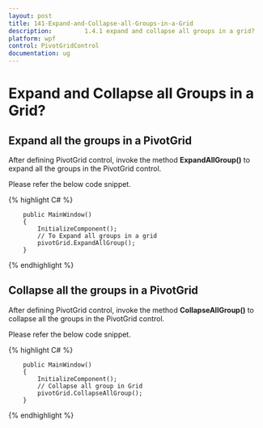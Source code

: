 ```yaml
---
layout: post
title: 141-Expand-and-Collapse-all-Groups-in-a-Grid
description:         1.4.1 expand and collapse all groups in a grid?
platform: wpf
control: PivotGridControl
documentation: ug
---
```


# Expand and Collapse all Groups in a Grid?

## Expand all the groups in a PivotGrid

After defining PivotGrid control, invoke the method **ExpandAllGroup()** to expand all the groups in the PivotGrid control.

Please refer the below code snippet.
 
{% highlight C# %}

        public MainWindow()
        {
            InitializeComponent();
            // To Expand all groups in a grid
            pivotGrid.ExpandAllGroup();
        }
{% endhighlight %}

## Collapse all the groups in a PivotGrid

After defining PivotGrid control, invoke the method **CollapseAllGroup()** to collapse all the groups in the PivotGrid control.

Please refer the below code snippet.

{% highlight C# %}

        public MainWindow()
        {
            InitializeComponent();   
            // Collapse all group in Grid
            pivotGrid.CollapseAllGroup();
        }

{% endhighlight %}
